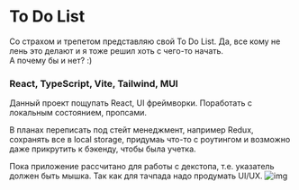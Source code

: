# To Do List

Со страхом и трепетом представляю свой To Do List. Да, все кому не лень это делают и я тоже решил хоть с чего-то начать.  
А почему бы и нет? :)

### React, TypeScript, Vite, Tailwind, MUI

Данный проект пощупать React, UI фреймворки. Поработать с локальным состоянием, пропсами.

В планах переписать под стейт менеджмент, например Redux, сохранять все в local storage, придумаь что-то с роутингом 
и возможно даже прикрутить к бэкенду, чтобы была учетка.

Пока приложение рассчитано для работы с декстопа, т.е. указатель должен быть мышка. Так как для тачпада надо продумать UI/UX.
![img](https://github.com/efremandre/react.js__toDoList/assets/25119216/f616f75e-742a-4f66-94ee-4a19830a88dd)
